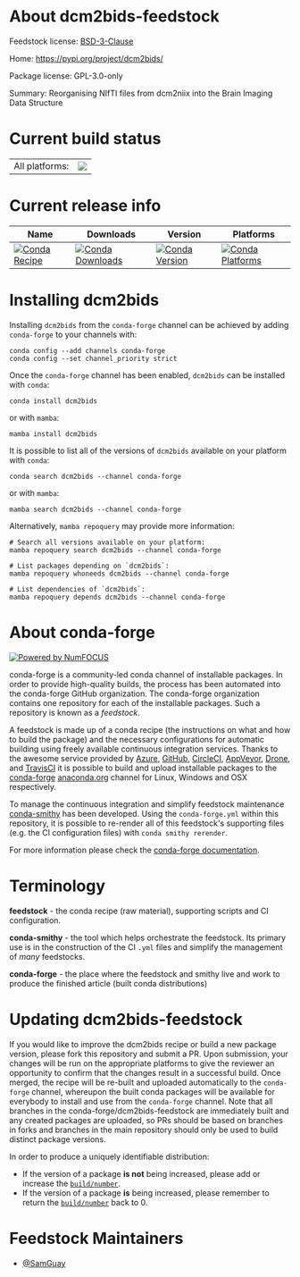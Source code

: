 About dcm2bids-feedstock
========================

Feedstock license: [BSD-3-Clause](https://github.com/conda-forge/dcm2bids-feedstock/blob/main/LICENSE.txt)

Home: https://pypi.org/project/dcm2bids/

Package license: GPL-3.0-only

Summary: Reorganising NIfTI files from dcm2niix into the Brain Imaging Data Structure

Current build status
====================


<table><tr><td>All platforms:</td>
    <td>
      <a href="https://dev.azure.com/conda-forge/feedstock-builds/_build/latest?definitionId=11979&branchName=main">
        <img src="https://dev.azure.com/conda-forge/feedstock-builds/_apis/build/status/dcm2bids-feedstock?branchName=main">
      </a>
    </td>
  </tr>
</table>

Current release info
====================

| Name | Downloads | Version | Platforms |
| --- | --- | --- | --- |
| [![Conda Recipe](https://img.shields.io/badge/recipe-dcm2bids-green.svg)](https://anaconda.org/conda-forge/dcm2bids) | [![Conda Downloads](https://img.shields.io/conda/dn/conda-forge/dcm2bids.svg)](https://anaconda.org/conda-forge/dcm2bids) | [![Conda Version](https://img.shields.io/conda/vn/conda-forge/dcm2bids.svg)](https://anaconda.org/conda-forge/dcm2bids) | [![Conda Platforms](https://img.shields.io/conda/pn/conda-forge/dcm2bids.svg)](https://anaconda.org/conda-forge/dcm2bids) |

Installing dcm2bids
===================

Installing `dcm2bids` from the `conda-forge` channel can be achieved by adding `conda-forge` to your channels with:

```
conda config --add channels conda-forge
conda config --set channel_priority strict
```

Once the `conda-forge` channel has been enabled, `dcm2bids` can be installed with `conda`:

```
conda install dcm2bids
```

or with `mamba`:

```
mamba install dcm2bids
```

It is possible to list all of the versions of `dcm2bids` available on your platform with `conda`:

```
conda search dcm2bids --channel conda-forge
```

or with `mamba`:

```
mamba search dcm2bids --channel conda-forge
```

Alternatively, `mamba repoquery` may provide more information:

```
# Search all versions available on your platform:
mamba repoquery search dcm2bids --channel conda-forge

# List packages depending on `dcm2bids`:
mamba repoquery whoneeds dcm2bids --channel conda-forge

# List dependencies of `dcm2bids`:
mamba repoquery depends dcm2bids --channel conda-forge
```


About conda-forge
=================

[![Powered by
NumFOCUS](https://img.shields.io/badge/powered%20by-NumFOCUS-orange.svg?style=flat&colorA=E1523D&colorB=007D8A)](https://numfocus.org)

conda-forge is a community-led conda channel of installable packages.
In order to provide high-quality builds, the process has been automated into the
conda-forge GitHub organization. The conda-forge organization contains one repository
for each of the installable packages. Such a repository is known as a *feedstock*.

A feedstock is made up of a conda recipe (the instructions on what and how to build
the package) and the necessary configurations for automatic building using freely
available continuous integration services. Thanks to the awesome service provided by
[Azure](https://azure.microsoft.com/en-us/services/devops/), [GitHub](https://github.com/),
[CircleCI](https://circleci.com/), [AppVeyor](https://www.appveyor.com/),
[Drone](https://cloud.drone.io/welcome), and [TravisCI](https://travis-ci.com/)
it is possible to build and upload installable packages to the
[conda-forge](https://anaconda.org/conda-forge) [anaconda.org](https://anaconda.org/)
channel for Linux, Windows and OSX respectively.

To manage the continuous integration and simplify feedstock maintenance
[conda-smithy](https://github.com/conda-forge/conda-smithy) has been developed.
Using the ``conda-forge.yml`` within this repository, it is possible to re-render all of
this feedstock's supporting files (e.g. the CI configuration files) with ``conda smithy rerender``.

For more information please check the [conda-forge documentation](https://conda-forge.org/docs/).

Terminology
===========

**feedstock** - the conda recipe (raw material), supporting scripts and CI configuration.

**conda-smithy** - the tool which helps orchestrate the feedstock.
                   Its primary use is in the construction of the CI ``.yml`` files
                   and simplify the management of *many* feedstocks.

**conda-forge** - the place where the feedstock and smithy live and work to
                  produce the finished article (built conda distributions)


Updating dcm2bids-feedstock
===========================

If you would like to improve the dcm2bids recipe or build a new
package version, please fork this repository and submit a PR. Upon submission,
your changes will be run on the appropriate platforms to give the reviewer an
opportunity to confirm that the changes result in a successful build. Once
merged, the recipe will be re-built and uploaded automatically to the
`conda-forge` channel, whereupon the built conda packages will be available for
everybody to install and use from the `conda-forge` channel.
Note that all branches in the conda-forge/dcm2bids-feedstock are
immediately built and any created packages are uploaded, so PRs should be based
on branches in forks and branches in the main repository should only be used to
build distinct package versions.

In order to produce a uniquely identifiable distribution:
 * If the version of a package **is not** being increased, please add or increase
   the [``build/number``](https://docs.conda.io/projects/conda-build/en/latest/resources/define-metadata.html#build-number-and-string).
 * If the version of a package **is** being increased, please remember to return
   the [``build/number``](https://docs.conda.io/projects/conda-build/en/latest/resources/define-metadata.html#build-number-and-string)
   back to 0.

Feedstock Maintainers
=====================

* [@SamGuay](https://github.com/SamGuay/)

